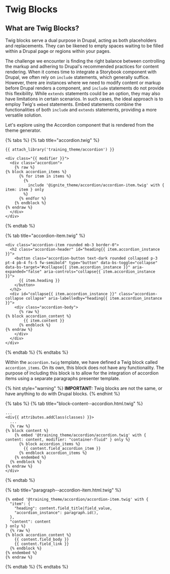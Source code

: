 # Twig Blocks

## What are Twig Blocks?

Twig blocks serve a dual purpose in Drupal, acting as both placeholders and replacements. They can be likened to empty spaces waiting to be filled within a Drupal page or regions within your pages.

The challenge we encounter is finding the right balance between controlling the markup and adhering to Drupal's recommended practices for content rendering. When it comes time to integrate a Storybook component with Drupal, we often rely on `include` statements, which generally suffice. However, there are instances where we need to modify content or markup before Drupal renders a component, and `include` statements do not provide this flexibility. While `extends` statements could be an option, they may also have limitations in certain scenarios. In such cases, the ideal approach is to employ Twig's `embed` statements. Embed statements combine the functionalities of both `include` and `extends` statements, providing a more versatile solution.&#x20;

Let's explore using the Accordion component that is rendered from the theme generator.

{% tabs %}
{% tab title="accordion.twig" %}
```twig
{{ attach_library('training_theme/accordion') }}

<div class="{{ modifier }}">
  <div class="accordion">
    {% raw %}
{% block accordion_items %}
      {% for item in items %}
        {%
          include '@ignite_theme/accordion/accordion-item.twig' with { item: item } only
        %}
      {% endfor %}
    {% endblock %}
{% endraw %}
  </div>
</div>
```
{% endtab %}

{% tab title="accordion-item.twig" %}
```twig
<div class="accordion-item rounded mb-3 border-0">
  <h2 class="accordion-header" id="heading{{ item.accordion_instance }}">
    <button class="accordion-button text-dark rounded collapsed p-3 pt-4 pb-4 fs-5 fw-semibold" type="button" data-bs-toggle="collapse" data-bs-target="#collapse{{ item.accordion_instance }}" aria-expanded="false" aria-controls="collapse{{ item.accordion_instance }}">
      {{ item.heading }}
    </button>
  </h2>
  <div id="collapse{{ item.accordion_instance }}" class="accordion-collapse collapse" aria-labelledby="heading{{ item.accordion_instance }}">
    <div class="accordion-body">
      {% raw %}
{% block accordion_content %}
        {{ item.content }}
      {% endblock %}
{% endraw %}
    </div>
  </div>
</div>
```
{% endtab %}
{% endtabs %}

Within the `accordion.twig` template, we have defined a Twig block called `accordion_items`. On its own, this block does not have any functionality. The purpose of including this block is to allow for the integration of accordion items using a separate paragraphs presenter template.

{% hint style="warning" %}
**IMPORTANT:** Twig blocks are not the same, or have anything to do with Drupal blocks.
{% endhint %}

{% tabs %}
{% tab title="block-content--accordion.html.twig" %}
```twig
...
<div{{ attributes.addClass(classes) }}>
  ...
  {% raw %}
{% block content %}
    {% embed '@training_theme/accordion/accordion.twig' with { content: content, modifier: "container-fluid" } only %}
      {% block accordion_items %}
        {{ content.field_accordion_item }}
      {% endblock accordion_items %}
    {% endembed %}
  {% endblock %}
{% endraw %}
</div>
```
{% endtab %}

{% tab title="paragraph--accordion-item.html.twig" %}
```twig
{% embed '@training_theme/accordion/accordion-item.twig' with {
  "item": {
    "heading": content.field_title|field_value,
    "accordion_instance": paragraph.id(),
  },
  "content": content
} only %}
  {% raw %}
{% block accordion_content %}
    {{ content.field_body }}
    {{ content.field_link }}
  {% endblock %}
{% endembed %}
{% endraw %}
```
{% endtab %}
{% endtabs %}
